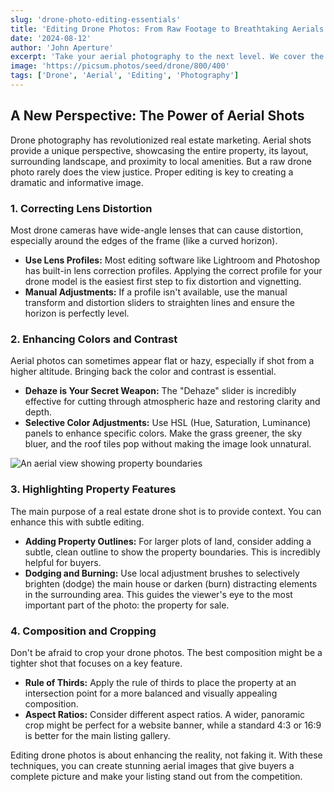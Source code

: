```yaml
---
slug: 'drone-photo-editing-essentials'
title: 'Editing Drone Photos: From Raw Footage to Breathtaking Aerials'
date: '2024-08-12'
author: 'John Aperture'
excerpt: 'Take your aerial photography to the next level. We cover the essential editing techniques to turn your drone photos into cinematic masterpieces.'
image: 'https://picsum.photos/seed/drone/800/400'
tags: ['Drone', 'Aerial', 'Editing', 'Photography']
---
```


## A New Perspective: The Power of Aerial Shots

Drone photography has revolutionized real estate marketing. Aerial shots provide a unique perspective, showcasing the entire property, its layout, surrounding landscape, and proximity to local amenities. But a raw drone photo rarely does the view justice. Proper editing is key to creating a dramatic and informative image.

### 1. Correcting Lens Distortion

Most drone cameras have wide-angle lenses that can cause distortion, especially around the edges of the frame (like a curved horizon).

- **Use Lens Profiles:** Most editing software like Lightroom and Photoshop has built-in lens correction profiles. Applying the correct profile for your drone model is the easiest first step to fix distortion and vignetting.
- **Manual Adjustments:** If a profile isn't available, use the manual transform and distortion sliders to straighten lines and ensure the horizon is perfectly level.

### 2. Enhancing Colors and Contrast

Aerial photos can sometimes appear flat or hazy, especially if shot from a higher altitude. Bringing back the color and contrast is essential.

- **Dehaze is Your Secret Weapon:** The "Dehaze" slider is incredibly effective for cutting through atmospheric haze and restoring clarity and depth.
- **Selective Color Adjustments:** Use HSL (Hue, Saturation, Luminance) panels to enhance specific colors. Make the grass greener, the sky bluer, and the roof tiles pop without making the image look unnatural.

![An aerial view showing property boundaries](https://picsum.photos/seed/property-lines/600/350)

### 3. Highlighting Property Features

The main purpose of a real estate drone shot is to provide context. You can enhance this with subtle editing.

- **Adding Property Outlines:** For larger plots of land, consider adding a subtle, clean outline to show the property boundaries. This is incredibly helpful for buyers.
- **Dodging and Burning:** Use local adjustment brushes to selectively brighten (dodge) the main house or darken (burn) distracting elements in the surrounding area. This guides the viewer's eye to the most important part of the photo: the property for sale.

### 4. Composition and Cropping

Don't be afraid to crop your drone photos. The best composition might be a tighter shot that focuses on a key feature.

- **Rule of Thirds:** Apply the rule of thirds to place the property at an intersection point for a more balanced and visually appealing composition.
- **Aspect Ratios:** Consider different aspect ratios. A wider, panoramic crop might be perfect for a website banner, while a standard 4:3 or 16:9 is better for the main listing gallery.

Editing drone photos is about enhancing the reality, not faking it. With these techniques, you can create stunning aerial images that give buyers a complete picture and make your listing stand out from the competition.